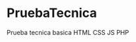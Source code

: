 # PruebaTecnica <svg id="Group_36017" data-name="Group 36017" xmlns="http://www.w3.org/2000/svg" width="237.28" height="237.275" viewBox="0 0 237.28 237.275">
  <path id="Path_60917" data-name="Path 60917" d="M322.968-355.965c26.524-42.589,91.2-52.9,133.792-26.379,41.257,25.694,48.994,79.5,25.687,121.527a118.557,118.557,0,0,0,22.388-26.409,118.613,118.613,0,0,0-37.982-163.389,118.614,118.614,0,0,0-163.39,37.98,118.637,118.637,0,0,0,17.815,147.562C308.1-292.221,305.838-328.459,322.968-355.965Z" transform="translate(-285.521 468.561)" fill="#ece851"/>
  <path id="Path_60918" data-name="Path 60918" d="M449.513-450.618a118.338,118.338,0,0,0-99.495-12.061,118.7,118.7,0,0,1,28.636,12.932,118.615,118.615,0,0,1,37.98,163.39,118.116,118.116,0,0,1-63.894,50.041,118.646,118.646,0,0,0,134.754-50.914A118.613,118.613,0,0,0,449.513-450.618Z" transform="translate(-268.18 468.564)" fill="#ddd64d"/>
  <path id="Path_60919" data-name="Path 60919" d="M478.033-447.365a91.633,91.633,0,0,1,16.707,35.283,92.02,92.02,0,0,1-68.8,110.467,92.02,92.02,0,0,1-110.467-68.8A91.875,91.875,0,0,1,335.3-451.189a118.633,118.633,0,0,0-46.671,123.448,118.614,118.614,0,0,0,142.39,88.678A118.615,118.615,0,0,0,519.7-381.455,118.069,118.069,0,0,0,478.033-447.365Z" transform="translate(-285.522 473.232)" fill="#3ec5f0"/>
</svg>
Prueba tecnica basica HTML CSS JS PHP
